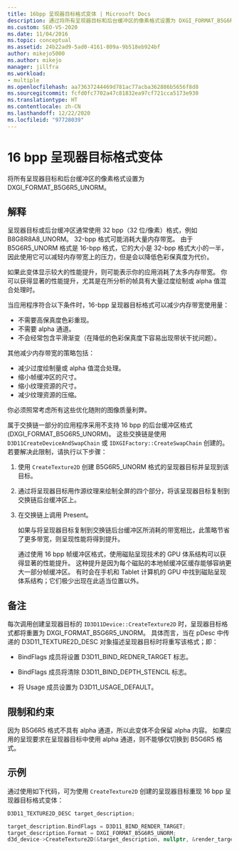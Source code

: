 ```yaml
---
title: 16bpp 呈现器目标格式变体 | Microsoft Docs
description: 通过将所有呈现器目标和后台缓冲区的像素格式设置为 DXGI_FORMAT_B5G6R5_UNORM，应用 16 位/像素 (bpp) 呈现器目标格式变体。
ms.custom: SEO-VS-2020
ms.date: 11/04/2016
ms.topic: conceptual
ms.assetid: 24b22ad9-5ad0-4161-809a-9b518eb924bf
author: mikejo5000
ms.author: mikejo
manager: jillfra
ms.workload:
- multiple
ms.openlocfilehash: aa73637244469d781ac77acba362886b5656f8d8
ms.sourcegitcommit: fcfd0fc7702a47c81832ea97cf721cca5173e930
ms.translationtype: HT
ms.contentlocale: zh-CN
ms.lasthandoff: 12/22/2020
ms.locfileid: "97728039"
---
```

# <a name="16-bpp-render-target-format-variant"></a>16 bpp 呈现器目标格式变体
将所有呈现器目标和后台缓冲区的像素格式设置为 DXGI_FORMAT_B5G6R5_UNORM。

## <a name="interpretation"></a>解释
 呈现器目标或后台缓冲区通常使用 32 bpp（32 位/像素）格式，例如 B8G8R8A8_UNORM。 32-bpp 格式可能消耗大量内存带宽。 由于 B5G6R5_UNORM 格式是 16-bpp 格式，它的大小是 32-bpp 格式大小的一半，因此使用它可以减轻内存带宽上的压力，但是会以降低色彩保真度为代价。

 如果此变体显示较大的性能提升，则可能表示你的应用消耗了太多内存带宽。 你可以获得显著的性能提升，尤其是在所分析的帧具有大量过度绘制或 alpha 值混合处理时。

当应用程序符合以下条件时，16-bpp 呈现器目标格式可以减少内存带宽使用量：
- 不需要高保真度色彩重现。
- 不需要 alpha 通道。
- 不会经常包含平滑渐变（在降低的色彩保真度下容易出现带状干扰问题）。

其他减少内存带宽的策略包括：
- 减少过度绘制量或 alpha 值混合处理。
- 缩小帧缓冲区的尺寸。
- 缩小纹理资源的尺寸。
- 减少纹理资源的压缩。

你必须照常考虑所有这些优化随附的图像质量利弊。

属于交换链一部分的应用程序采用不支持 16 bpp 的后台缓冲区格式 (DXGI_FORMAT_B5G6R5_UNORM)。 这些交换链是使用 `D3D11CreateDeviceAndSwapChain` 或 `IDXGIFactory::CreateSwapChain` 创建的。 若要解决此限制，请执行以下步骤：
1. 使用 `CreateTexture2D` 创建 B5G6R5_UNORM 格式的呈现器目标并呈现到该目标。
2. 通过将呈现器目标用作源纹理来绘制全屏的四个部分，将该呈现器目标复制到交换链后台缓冲区上。
3. 在交换链上调用 Present。

   如果与将呈现器目标复制到交换链后台缓冲区所消耗的带宽相比，此策略节省了更多带宽，则呈现性能将得到提升。

   通过使用 16 bpp 帧缓冲区格式，使用磁贴呈现技术的 GPU 体系结构可以获得显著的性能提升。 这种提升是因为每个磁贴的本地帧缓冲区缓存能够容纳更大一部分帧缓冲区。 有时会在手机和 Tablet 计算机的 GPU 中找到磁贴呈现体系结构；它们极少出现在此适当位置以外。

## <a name="remarks"></a>备注
 每次调用创建呈现器目标的 `ID3D11Device::CreateTexture2D` 时，呈现器目标格式都将重置为 DXGI_FORMAT_B5G6R5_UNORM。 具体而言，当在 pDesc 中传递的 D3D11_TEXTURE2D_DESC 对象描述呈现器目标时将重写该格式；即：

- BindFlags 成员将设置 D3D11_BIND_REDNER_TARGET 标志。

- BindFlags 成员将清除 D3D11_BIND_DEPTH_STENCIL 标志。

- 将 Usage 成员设置为 D3D11_USAGE_DEFAULT。

## <a name="restrictions-and-limitations"></a>限制和约束
 因为 B5G6R5 格式不具有 alpha 通道，所以此变体不会保留 alpha 内容。 如果应用的呈现要求在呈现器目标中使用 alpha 通道，则不能够仅切换到 B5G6R5 格式。

## <a name="example"></a>示例
 通过使用如下代码，可为使用 `CreateTexture2D` 创建的呈现器目标重现 16 bpp 呈现器目标格式变体：

```cpp
D3D11_TEXTURE2D_DESC target_description;

target_description.BindFlags = D3D11_BIND_RENDER_TARGET;
target_description.Format = DXGI_FORMAT_B5G6R5_UNORM;
d3d_device->CreateTexture2D(&target_description, nullptr, &render_target);
```
